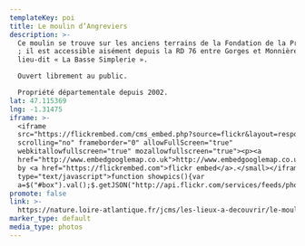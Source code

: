 ```yaml
---
templateKey: poi
title: Le moulin d’Angreviers
description: >-
  Ce moulin se trouve sur les anciens terrains de la Fondation de la Providence
  ; il est accessible aisément depuis la RD 76 entre Gorges et Monnières au
  lieu-dit « La Basse Simplerie ».

  Ouvert librement au public.

  Propriété départementale depuis 2002.
lat: 47.115369
lng: -1.31475
iframe: >-
  <iframe
  src="https://flickrembed.com/cms_embed.php?source=flickr&layout=responsive&input=72157698013044365&sort=0&by=album&theme=default&scale=fill&limit=10&skin=default&autoplay=true"
  scrolling="no" frameborder="0" allowFullScreen="true"
  webkitallowfullscreen="true" mozallowfullscreen="true"><p><a 
  href="http://www.embedgooglemap.co.uk">http://www.embedgooglemap.co.uk/</a></p><small>Powered
  by <a href="https://flickrembed.com">flickr embed</a>.</small></iframe><script
  type="text/javascript">function showpics(){var
  a=$("#box").val();$.getJSON("http://api.flickr.com/services/feeds/photos_public.gne?tags="+a+"&tagmode=any&format=json&jsoncallback=?",function(a){$("#images").hide().html(a).fadeIn("fast"),$.each(a.items,function(a,e){$("<img/>").attr("src",e.media.m).appendTo("#images")})})}</script>
promote: false
link: >-
  https://nature.loire-atlantique.fr/jcms/les-lieux-a-decouvrir/le-moulin-d-angreviers-fr-e1_58860?cid=e1_59207
marker_type: default
media_type: photos
---
```



